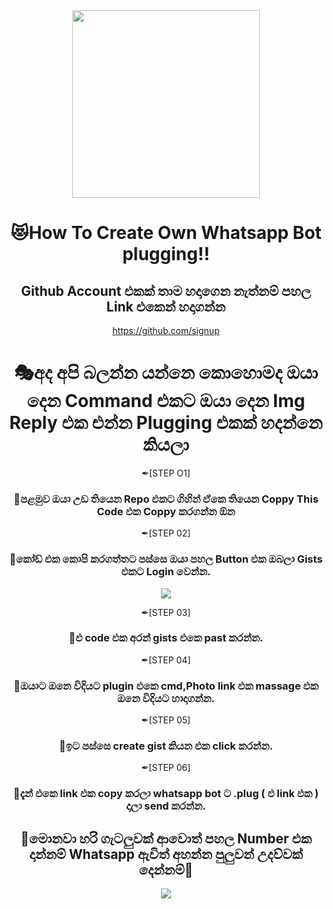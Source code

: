 <div align="center">
  <img src="https://telegra.ph/file/cd6032c65c27e0510ddad.jpg" width="300" height="300">

<h1 align="center"><b> 😻How To Create Own Whatsapp Bot plugging!!  </b></h1>

## Github Account එකක් තාම හදාගෙන නැත්නම් පහල Link එකෙන් හදාගන්න
https://github.com/signup

# 🎭අද අපි බලන්න යන්නෙ කොහොමද ඔයා දෙන Command එකට ඔයා දෙන Img Reply එක එන්න Plugging එකක් හදන්නෙ කියලා

✒[STEP O1]
### 🔳පළමුව ඔයා උඩ තියෙන Repo එකට ගිහින් ඒකෙ තියෙන Coppy This Code එක Coppy කරගන්න ඕන

✒[STEP 02]
### 🔳කෝඩ් එක කොපි කරගත්තට පස්සෙ ඔයා පහල Button එක ඔබලා Gists එකට Login වෙන්න.
</a>
  <a href="https://gist.github.com/">
    <img src="https://img.shields.io/static/v1?label=CLICK&message=Gists%20X&color=purple&style=plastic">

  </a>
  
  ✒[STEP 03]
### 🔳එ code එක අරන් gists එකෙ past කරන්න.

  ✒[STEP 04]
### 🔳ඔයාට ඔනෙ විදියට plugin එකෙ cmd,Photo link එක massage එක ඔනෙ විදියට හාදාගන්න.

  ✒[STEP 05]
### 🔳ඉට පස්සෙ create gist කියන එක click කරන්න.

  ✒[STEP 06]
### 🔳දැන් එකෙ link එක copy කරලා whatsapp bot ට .plug ( එ link එක  ) දාලා send කරන්න.

## 🔏මොනවා හරි ගැටලුවක් ආවොත් පහල Number එක දාන්නම් Whatsapp ඇවිත් අහන්න පුලුවන් උදව්වක් දෙන්නම්🙇
</a>
  <a href="https://wa.me/94784506970">
    <img src="https://img.shields.io/badge/Contact%20Me%20On%20Whatsapp-Achi%20Fernando%20-purple&style=plastic">

  </a>
